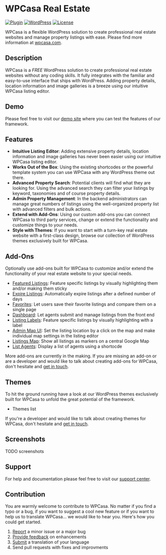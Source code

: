 # WPCasa Real Estate #
[![Plugin](https://img.shields.io/badge/wp.org-v1.0.0-blue.svg)](https://wordpress.org/plugins/wpcasa/) [![WordPress](https://img.shields.io/wordpress/v/akismet.svg?style=flat-square)](https://codex.wordpress.org/Version_4.3) [![License](https://img.shields.io/badge/license-GPL%202.0%2B-lightgrey.svg?style=flat-square)](https://github.com/wpsight/wpcasa/blob/master/LICENSE)

WPCasa is a flexible WordPress solution to create professional real estate websites and manage property listings with ease. Please find more information at [wpcasa.com](https://wpcasa.com).

## Description
WPCasa is a *FREE* WordPress solution to create professional real estate websites without any coding skills. It fully integrates with the familiar and easy-to-use interface that ships with WordPress. Adding property details, location information and image galleries is a breeze using our intuitive WPCasa listing editor.

## Demo
Please feel free to visit our [demo site](http://demo.wpcasa.com/) where you can test the features of our framework.

## Features
* **Intuitive Listing Editor**: Adding extensive property details, location information and image galleries has never been easier using our intuitive WPCasa listing editor.
* **Works Out of the Box**: Using the existing shortcodes or the powerful template system you can use WPCasa with any WordPress theme out there.
* **Advanced Property Search**: Potential clients will find what they are looking for. Using the advanced search they can filter your listings by keyword, taxonomies and of course property details.
* **Admin Property Management**: In the backend administrators can manage great numbers of listings using the well-organized property list with advanced filters and bulk actions.
* **Extend with Add-Ons**: Using our custom add-ons you can connect WPCasa to third party services, change or extend the functionality and customize things to your needs.
* **Style with Themes**: If you want to start with a turn-key real estate website with a first-class design, browse our collection of WordPress themes exclusively built for WPCasa.

## Add-Ons
Optionally use add-ons built for WPCasa to customize and/or extend the functionality of your real estate website to your special needs.

* [Featured Listings](https://wpcasa.com/add-ons/wpcasa-featured-listings): Feature specific listings by visually highlighting them and/or making them sticky
* [Expire Listings](https://wpcasa.com/add-ons/wpcasa-expire-listings): Automatically expire listings after a defined number of days
* [Favorites](https://wpcasa.com/add-ons/wpcasa-favorites): Let users save their favorite listings and compare them on a single page
* [Dashboard](https://wpcasa.com/add-ons/wpcasa-dashboard): Let agents submit and manage listings from the front end
* [Listing Labels](https://wpcasa.com/add-ons/wpcasa-listing-labels): Feature specific listings by visually highlighting with a label
* [Admin Map UI](https://wpcasa.com/add-ons/wpcasa-admin-map-ui): Set the listing location by a click on the map and make individual map settings in the listing editor
* [Listings Map](https://wpcasa.com/add-ons/wpcasa-listings-map): Show all listings as markers on a central Google Map
* [List Agents](https://wpcasa.com/add-ons/wpcasa-list-agents): Display a list of agents using a shortocde

More add-ons are currently in the making. If you are missing an add-on or are a developer and would like to talk about creating add-ons for WPCasa, don't hesitate and [get in touch](https://wpcasa.com/contact).

## Themes
To hit the ground running have a look at our WordPress themes exclusively built for WPCasa to unfold the great potential of the framework.

* Themes list

If you're a developer and would like to talk about creating themes for WPCasa, don't hesitate and [get in touch](https://wpcasa.com/contact).

## Screenshots

TODO screenshots

## Support

For help and documentation please feel free to visit our [support center](https://wpcasa.com/support).

## Contribution

You are warmly welcome to contribute to WPCasa. No matter if you find a typo or a bug, if you want to suggest a cool new feature or if you want to help us to translate WPCasa... we would like to hear you. Here's how you could get started.

1. [Report](https://github.com/wpsight/wpcasa/issues) a minor issue or a major bug
2. [Provide feedback](https://github.com/wpsight/wpcasa/issues?direction=desc&labels=Enhancement&page=1&sort=created&state=open) on enhancements
3. [Submit](https://wpcasa.com/contact) a translation of your language
4. Send pull requests with fixes and improvments